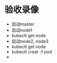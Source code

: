 # 验收录像

 - 启动master
 - 启动node1
 - kubectl get node
 - 启动node2, node3
 - kubectl get node
 - kubectl creat -f pod
 - 
